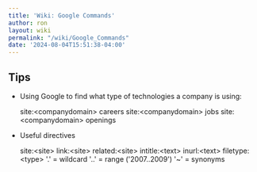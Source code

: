 ```yaml
---
title: 'Wiki: Google Commands'
author: ron
layout: wiki
permalink: "/wiki/Google_Commands"
date: '2024-08-04T15:51:38-04:00'
---
```


## Tips

-   Using Google to find what type of technologies a company is using:

    site:&lt;companydomain&gt; careers
    site:&lt;companydomain&gt; jobs
    site:&lt;companydomain&gt; openings

-   Useful directives

    site:&lt;site&gt;
    link:&lt;site&gt;
    related:&lt;site&gt;
    intitle:&lt;text&gt;
    inurl:&lt;text&gt;
    filetype:&lt;type&gt;
    '.' = wildcard
    '..' = range ('2007..2009')
    '~' = synonyms
